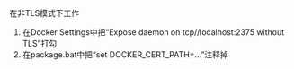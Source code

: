 在非TLS模式下工作
1. 在Docker Settings中把“Expose daemon on tcp//localhost:2375 without TLS”打勾
2. 在package.bat中把“set DOCKER_CERT_PATH=...”注释掉
